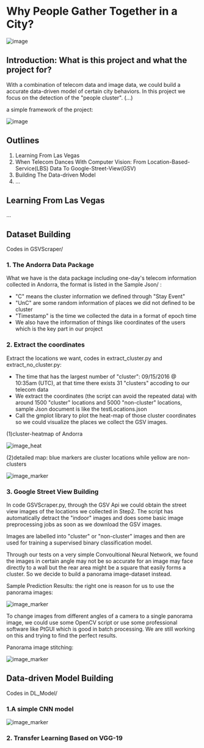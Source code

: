 # Why People Gather Together in a City?

![image](Images/learning_from_lasvegas.jpg)

## Introduction: What is this project and what the project for?

With a combination of telecom data and image data, we could build a accurate data-driven model of certain city behaviors. In this project we focus on the detection of the "people cluster". (...)

a simple framework of the project:

![image](Images/a%20simple%20framework.png)

## Outlines

1. Learning From Las Vegas
2. When Telecom Dances With Computer Vision: From Location-Based-Service(LBS) Data To Google-Street-View(GSV)
3. Building The Data-driven Model
4. ...

## Learning From Las Vegas

...

## Dataset Building

Codes in GSVScraper/

### 1. The Andorra Data Package

What we have is the data package including one-day's telecom information collected in Andorra, the format is listed in the Sample Json/ :

- "C" means the cluster information we defined through "Stay Event"
- "UnC" are some random information of places we did not defined to be cluster
- "Timestamp" is the time we collected the data in a format of epoch time
- We also have the information of things like coordinates of the users which is the key part in our project

### 2. Extract the coordinates

Extract the locations we want, codes in extract_cluster.py and extract_no_cluster.py:

- The time that has the largest number of "cluster": 09/15/2016 @ 10:35am (UTC), at that time there exists 31 "clusters" accoding to our telecom data
- We extract the coordinates (the script can avoid the repeated data) with around 1500 "cluster" locations and 5000 "non-cluster" locations, sample Json document is like the testLocations.json
- Call the gmplot library to plot the heat-map of those cluster coordinates so we could visualize the places we collect the GSV images.

(1)cluster-heatmap of Andorra

![image_heat](Images/heatmap.jpg)

(2)detailed map: blue markers are cluster locations while yellow are non-clusters

![image_marker](Images/markermap.png)

### 3. Google Street View Building

In code GSVScraper.py, through the GSV Api we could obtain the street view images of the locations we collected in Step2. The script has automatically detract the "indoor" images and does some basic image preprocessing jobs as soon as we download the GSV images.

Images are labelled into "cluster" or "non-cluster" images and then are used for training a supervised binary classification model.

Through our tests on a very simple Convoultional Neural Network, we found the images in certain angle may not be so accurate for an image may face directly to a wall but the rear area might be a square that easily forms a cluster. So we decide to build a panorama image-dataset instead.

Sample Prediction Results: the right one is reason for us to use the panorama images:

![image_marker](Images/prediction.png)

To change images from different angles of a camera to a single panorama image, we could use some OpenCV script or use some professional software like PtGUI which is good in batch processing. We are still working on this and trying to find the perfect results.

Panorama image stitching:

![image_marker](Images/pano.png)

## Data-driven Model Building

Codes in DL_Model/

### 1.A simple CNN model

![image_marker](Images/model.png)

### 2. Transfer Learning Based on VGG-19
